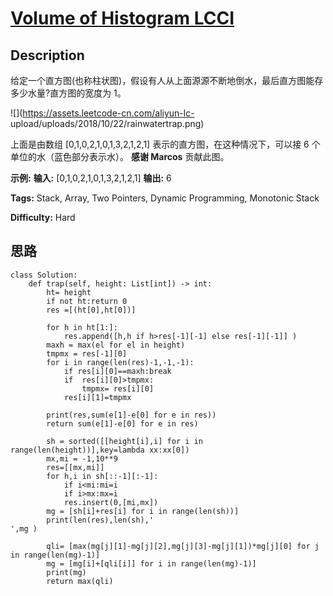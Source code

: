 # [Volume of Histogram LCCI][title]

## Description

给定一个直方图(也称柱状图)，假设有人从上面源源不断地倒水，最后直方图能存多少水量?直方图的宽度为 1。

![](https://assets.leetcode-cn.com/aliyun-lc-
upload/uploads/2018/10/22/rainwatertrap.png)

上面是由数组 [0,1,0,2,1,0,1,3,2,1,2,1] 表示的直方图，在这种情况下，可以接 6 个单位的水（蓝色部分表示水）。  **感谢
Marcos** 贡献此图。

**示例:**
            **输入:** [0,1,0,2,1,0,1,3,2,1,2,1]    **输出:** 6


**Tags:** Stack, Array, Two Pointers, Dynamic Programming, Monotonic Stack

**Difficulty:** Hard

## 思路

``` python3
class Solution:
    def trap(self, height: List[int]) -> int:
        ht= height
        if not ht:return 0
        res =[(ht[0],ht[0])]
        
        for h in ht[1:]:
            res.append([h,h if h>res[-1][-1] else res[-1][-1]] )
        maxh = max(el for el in height)
        tmpmx = res[-1][0]
        for i in range(len(res)-1,-1,-1):
            if res[i][0]==maxh:break
            if  res[i][0]>tmpmx:
                tmpmx= res[i][0]
            res[i][1]=tmpmx

        print(res,sum(e[1]-e[0] for e in res))
        return sum(e[1]-e[0] for e in res)

        sh = sorted([[height[i],i] for i in range(len(height))],key=lambda xx:xx[0])
        mx,mi = -1,10**9
        res=[[mx,mi]]
        for h,i in sh[::-1][:-1]:
            if i<mi:mi=i
            if i>mx:mx=i
            res.insert(0,[mi,mx])
        mg = [sh[i]+res[i] for i in range(len(sh))]
        print(len(res),len(sh),'
',mg )
        
        qli= [max(mg[j][1]-mg[j][2],mg[j][3]-mg[j][1])*mg[j][0] for j in range(len(mg)-1)]
        mg = [mg[i]+[qli[i]] for i in range(len(mg)-1)]
        print(mg)
        return max(qli)        
```

[title]: https://leetcode-cn.com/problems/volume-of-histogram-lcci
